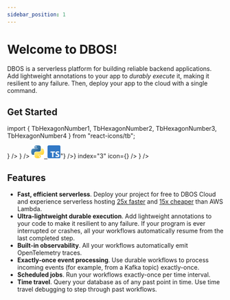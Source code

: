 ```yaml
---
sidebar_position: 1
---
```


# Welcome to DBOS!

DBOS is a serverless platform for building reliable backend applications.
Add lightweight annotations to your app to _durably execute_ it, making it resilient to any failure.
Then, deploy your app to the cloud with a single command.

## Get Started

import { TbHexagonNumber1, TbHexagonNumber2, TbHexagonNumber3, TbHexagonNumber4 } from "react-icons/tb";


<section className="row list">
  <IndexCardLink
    label="Deploy Your First App"
    href="/quickstart#deploy-your-first-app-to-the-cloud"
    description="Deploy an app to the cloud in minutes"
    index="1"
    icon={<TbHexagonNumber1 color="var(--ifm-color-primary)" size={35}/>}
  />
  <IndexCardLink
    label="Start Developing Locally"
    href="/quickstart#run-the-app-on-your-computer"
    description="Set up DBOS with a local Postgres database"
    index="2️"
    icon={<TbHexagonNumber2 color="var(--ifm-color-primary)" size={35}/>}
  />
  <IndexCardLink
    label="Learn Durable Execution"
    href="#"
    description={<HtmlToReactNode htmlString={"<a href='/python/programming-guide'><img src='img/python-logo-only.svg' alt='python' height='30px'/></a><a href='/typescript/programming-guide'>&nbsp;&nbsp;<img src='img/typescript-logo.svg' height='30px' alt='typescript'/></a>"} />}
    index="3"
    icon={<TbHexagonNumber3 color="var(--ifm-color-primary)" size={35}/>}
  />
  <IndexCardLink
    label="Explore the Cloud Console"
    href="https://console.dbos.dev/"
    description="Manage your apps from the web"
    index="4"
    icon={<TbHexagonNumber4 color="var(--ifm-color-primary)" size={35}/>}
  />
  </section>


## Features

- **Fast, efficient serverless**.  Deploy your project for free to DBOS Cloud and experience serverless hosting [25x faster](https://www.dbos.dev/blog/dbos-vs-aws-step-functions-benchmark) and [15x cheaper](https://www.dbos.dev/blog/dbos-vs-lambda-cost) than AWS Lambda.
- **Ultra-lightweight durable execution**. Add lightweight annotations to your code to make it resilient to any failure. If your program is ever interrupted or crashes, all your workflows automatically resume from the last completed step.
- **Built-in observability**. All your workflows automatically emit OpenTelemetry traces. 
- **Exactly-once event processing**. Use durable workflows to process incoming events (for example, from a Kafka topic) exactly-once.
- **Scheduled jobs**. Run your workflows exactly-once per time interval.
- **Time travel**. Query your database as of any past point in time. Use time travel debugging to step through past workflows.
